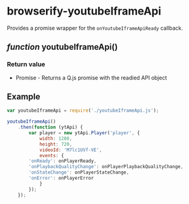 # browserify-youtubeIframeApi

Provides a promise wrapper for the ``onYoutubeIframeApiReady`` callback. 

## *function* youtubeIframeApi()

### Return value

* Promise - Returns a Q.js promise with the readied API object

## Example

````javascript
var youtubeIframeApi = require('./youtubeIframeApi.js');

youtubeIframeApi()
    .then(function (ytApi) {
        var player = new ytApi.Player('player', {
            width: 1280,
            height: 720,
            videoId: 'M7lc1UVf-VE',
            events: {
		'onReady': onPlayerReady,
		'onPlaybackQualityChange': onPlayerPlaybackQualityChange,
		'onStateChange': onPlayerStateChange,
		'onError': onPlayerError
            }
        }); 
    });
````
